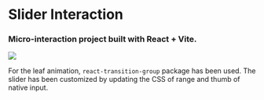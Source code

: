 # Slider Interaction

### Micro-interaction project built with React + Vite. 
![](https://ik.imagekit.io/8nyszdblwle/blog/leave-animation.gif)

For the leaf animation, `react-transition-group` package has been used. The slider has been customized by updating the CSS of range and thumb of native input.

